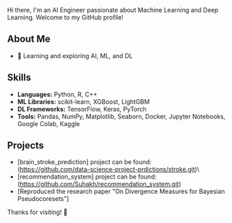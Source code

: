 
Hi there, I'm an AI Engineer passionate about Machine Learning and Deep Learning. Welcome to my GitHub profile!

## About Me
- 🌱 Learning and exploring AI, ML, and DL

## Skills
- **Languages:** Python, R, C++
- **ML Libraries:** scikit-learn, XGBoost, LightGBM
- **DL Frameworks:** TensorFlow, Keras, PyTorch
- **Tools:** Pandas, NumPy, Matplotlib, Seaborn, Docker, Jupyter Notebooks, Google Colab, Kaggle

## Projects
- [brain_stroke_prediction] project can be found: (https://github.com/data-science-project-prdictions/stroke.git)\
- [recommendation_system] project can be found: (https://github.com/Suhakh/recommendation_system.git)
- [Reproduced the research paper "On Divergence Measures for Bayesian Pseudocoresets"]
  
Thanks for visiting! 🚀

